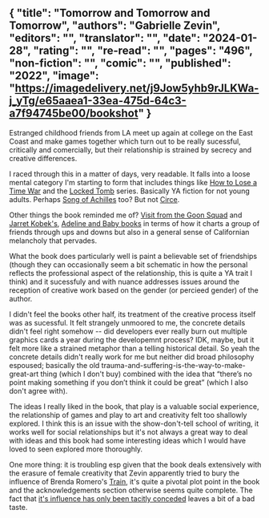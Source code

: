 {
 "title": "Tomorrow and Tomorrow and Tomorrow",
 "authors": "Gabrielle Zevin",
 "editors": "",
 "translator": "",
 "date": "2024-01-28",
 "rating": "",
 "re-read": "",
 "pages": "496",
 "non-fiction": "",
 "comic": "",
 "published": "2022",
 "image": "https://imagedelivery.net/j9Jow5yhb9rJLKWa-j_yTg/e65aaea1-33ea-475d-64c3-a7f94745be00/bookshot"
}
---

Estranged childhood friends from LA meet up again at college on the East Coast and make games together which turn out to be really sucessful, critically and comercially,  but their relationship is strained by secrecy and creative differences. 

I raced through this in a matter of days, very readable. It falls into a loose mental category I'm starting to form that includes things like [How to Lose a Time War](book-This-is-How-You-Lose-the-Time-War(2019)) and the [Locked Tomb](author-Tamsyn-Muir) series. Basically YA fiction for not young adults. Perhaps [Song of Achilles](book-The-Song-Of-Achilles(2011)) too? But not [Circe](book-Circe(2018)).

Other things the book reminded me of? [Visit from the Goon Squad](book-A-Visit-from-the-Goon-Squad(2010)) and [Jarret Kobek's](author-Jarett-Kobek), [Adeline and Baby books](book-The-Future-Won't-Be-Long(2017)) in terms of how it charts a group of friends through ups and downs but also in a general sense of Californian melancholy that pervades.

What the book does particularly well is paint a believable set of friendships (though they can occasionally seem a bit schematic in how the personal reflects the professional aspect of the relationship, this is quite a YA trait I think) and it sucessfuly and with nuance addresses issues around the reception of creative work based on the gender (or percieed gender) of the author. 

I didn't feel the books other half, its treatment of the creative process itself was as sucessful. It felt strangely unmoored to me, the concrete details didn't feel right somehow -- did developers ever really burn out multiple graphics cards a year during the developemnt process? IDK, maybe, but it felt more like a strained metaphor than a telling historical detail. So yeah the concrete details didn't really work for me but neither did broad philosophy espoused; basically the old trauma-and-suffering-is-the-way-to-make-great-art thing (which I don't buy) combined with the idea that “there’s no point making something if you don’t think it could be great” (which I also don't agree with).

The ideas I really liked in the book, that play is a valuable social experience, the relationship of games and play to art and creativity felt too shallowly explored. I think this is an issue with the show-don't-tell school of writing, it works well for social relationships but it's not always a great way to deal with ideas and this book had some interesting ideas which I would have loved to seen explored more thoroughly.

One more thing: it is troubling esp given that the book deals extensively with the erasure of female creativity that Zevin apparently tried to bury the influence of Brenda Romero's [Train](https://en.wikipedia.org/wiki/Train_(board_game)#Reception), it's quite a pivotal plot point in the book and the acknowledgements section otherwise seems quite complete. The fact that [it's influence has only been tacitly conceded](https://archive.ph/MysPa) leaves a bit of a bad taste.